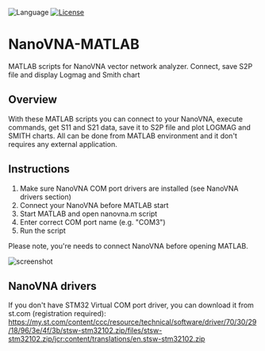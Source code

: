 ![Language](https://img.shields.io/badge/language-MATLAB-red.svg)
[![License](https://img.shields.io/badge/license-GNU%20GPLv3-blue.svg)](https://www.gnu.org/licenses/gpl.html)

# NanoVNA-MATLAB
MATLAB scripts for NanoVNA vector network analyzer. Connect, save S2P file and display Logmag and Smith chart

## Overview

With these MATLAB scripts you can connect to your NanoVNA, execute commands, get S11 and S21 data, save it to S2P file and plot LOGMAG and SMITH charts. All can be done from MATLAB environment and it don't requires any external application.

## Instructions

1) Make sure NanoVNA COM port drivers are installed (see NanoVNA drivers section)
2) Connect your NanoVNA before MATLAB start
3) Start MATLAB and open nanovna.m script
4) Enter correct COM port name (e.g. "COM3")
5) Run the script

Please note, you're needs to connect NanoVNA before opening MATLAB.

![screenshot](https://user-images.githubusercontent.com/46676744/67643701-d8063300-f922-11e9-8d20-a603cd2859bf.png)


## NanoVNA drivers
If you don't have STM32 Virtual COM port driver, you can download it from st.com (registration required): 
https://my.st.com/content/ccc/resource/technical/software/driver/70/30/29/18/96/3e/4f/3b/stsw-stm32102.zip/files/stsw-stm32102.zip/jcr:content/translations/en.stsw-stm32102.zip
